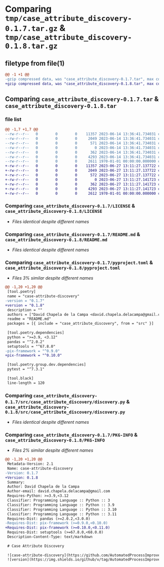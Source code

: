 # Comparing `tmp/case_attribute_discovery-0.1.7.tar.gz` & `tmp/case_attribute_discovery-0.1.8.tar.gz`

## filetype from file(1)

```diff
@@ -1 +1 @@
-gzip compressed data, was "case_attribute_discovery-0.1.7.tar", max compression
+gzip compressed data, was "case_attribute_discovery-0.1.8.tar", max compression
```

## Comparing `case_attribute_discovery-0.1.7.tar` & `case_attribute_discovery-0.1.8.tar`

### file list

```diff
@@ -1,7 +1,7 @@
--rw-r--r--   0        0        0    11357 2023-06-14 13:36:41.734031 case_attribute_discovery-0.1.7/LICENSE
--rw-r--r--   0        0        0     2049 2023-06-14 13:36:41.734031 case_attribute_discovery-0.1.7/README.md
--rw-r--r--   0        0        0      571 2023-06-14 13:36:41.734031 case_attribute_discovery-0.1.7/pyproject.toml
--rw-r--r--   0        0        0        0 2023-06-14 13:36:41.734031 case_attribute_discovery-0.1.7/src/case_attribute_discovery/__init__.py
--rw-r--r--   0        0        0      362 2023-06-14 13:36:41.734031 case_attribute_discovery-0.1.7/src/case_attribute_discovery/config.py
--rw-r--r--   0        0        0     4293 2023-06-14 13:36:41.734031 case_attribute_discovery-0.1.7/src/case_attribute_discovery/discovery.py
--rw-r--r--   0        0        0     2611 1970-01-01 00:00:00.000000 case_attribute_discovery-0.1.7/PKG-INFO
+-rw-r--r--   0        0        0    11357 2023-06-27 13:11:27.137722 case_attribute_discovery-0.1.8/LICENSE
+-rw-r--r--   0        0        0     2049 2023-06-27 13:11:27.137722 case_attribute_discovery-0.1.8/README.md
+-rw-r--r--   0        0        0      572 2023-06-27 13:11:27.137722 case_attribute_discovery-0.1.8/pyproject.toml
+-rw-r--r--   0        0        0        0 2023-06-27 13:11:27.141723 case_attribute_discovery-0.1.8/src/case_attribute_discovery/__init__.py
+-rw-r--r--   0        0        0      362 2023-06-27 13:11:27.141723 case_attribute_discovery-0.1.8/src/case_attribute_discovery/config.py
+-rw-r--r--   0        0        0     4293 2023-06-27 13:11:27.141723 case_attribute_discovery-0.1.8/src/case_attribute_discovery/discovery.py
+-rw-r--r--   0        0        0     2612 1970-01-01 00:00:00.000000 case_attribute_discovery-0.1.8/PKG-INFO
```

### Comparing `case_attribute_discovery-0.1.7/LICENSE` & `case_attribute_discovery-0.1.8/LICENSE`

 * *Files identical despite different names*

### Comparing `case_attribute_discovery-0.1.7/README.md` & `case_attribute_discovery-0.1.8/README.md`

 * *Files identical despite different names*

### Comparing `case_attribute_discovery-0.1.7/pyproject.toml` & `case_attribute_discovery-0.1.8/pyproject.toml`

 * *Files 3% similar despite different names*

```diff
@@ -1,20 +1,20 @@
 [tool.poetry]
 name = "case-attribute-discovery"
-version = "0.1.7"
+version = "0.1.8"
 description = ""
 authors = ["David Chapela de la Campa <david.chapela.delacampa@gmail.com>"]
 readme = "README.md"
 packages = [{ include = "case_attribute_discovery", from = "src" }]
 
 [tool.poetry.dependencies]
 python = ">=3.9, <3.12"
 pandas = "^2.0.2"
 setuptools = "^67.8.0"
-pix-framework = "^0.9.0"
+pix-framework = "^0.10.0"
 
 [tool.poetry.group.dev.dependencies]
 pytest = "^7.3.1"
 
 [tool.black]
 line-length = 120
```

### Comparing `case_attribute_discovery-0.1.7/src/case_attribute_discovery/discovery.py` & `case_attribute_discovery-0.1.8/src/case_attribute_discovery/discovery.py`

 * *Files identical despite different names*

### Comparing `case_attribute_discovery-0.1.7/PKG-INFO` & `case_attribute_discovery-0.1.8/PKG-INFO`

 * *Files 2% similar despite different names*

```diff
@@ -1,20 +1,20 @@
 Metadata-Version: 2.1
 Name: case-attribute-discovery
-Version: 0.1.7
+Version: 0.1.8
 Summary: 
 Author: David Chapela de la Campa
 Author-email: david.chapela.delacampa@gmail.com
 Requires-Python: >=3.9,<3.12
 Classifier: Programming Language :: Python :: 3
 Classifier: Programming Language :: Python :: 3.9
 Classifier: Programming Language :: Python :: 3.10
 Classifier: Programming Language :: Python :: 3.11
 Requires-Dist: pandas (>=2.0.2,<3.0.0)
-Requires-Dist: pix-framework (>=0.9.0,<0.10.0)
+Requires-Dist: pix-framework (>=0.10.0,<0.11.0)
 Requires-Dist: setuptools (>=67.8.0,<68.0.0)
 Description-Content-Type: text/markdown
 
 # Case Attribute Discovery
 
 ![case-attribute-discovery](https://github.com/AutomatedProcessImprovement/case-attribute-discovery/actions/workflows/build.yaml/badge.svg)
 ![version](https://img.shields.io/github/v/tag/AutomatedProcessImprovement/case-attribute-discovery)
```

